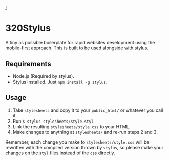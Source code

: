 [!](https://github.com/ghostbar/320Stylus/raw/master/static/logo.png)

320Stylus
=========

A tiny as possible boilerplate for rapid websites development using the mobile-first approach. This is built to be used alongside with [stylus](https://github.com/LearnBoost/stylus).

Requirements
------------

+ Node.js (Required by stylus).
+ Stylus installed. Just `npm install -g stylus`.

Usage
-----

1. Take `stylesheets` and copy it to your `public_html/` or whatever you call it.
1. Run `$ stylus stylesheets/style.styl`
1. Link the resulting `stylesheets/style.css` to your HTML.
1. Make changes to anything at `stylesheets/` and re-run steps 2 and 3.

Remember, each change you make to `stylesheets/style.css` will be rewritten with the compiled version thrown by `stylus`, so please make your changes on the `styl` files instead of the `css` directly.
